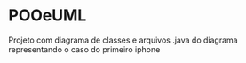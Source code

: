# POOeUML
 Projeto com diagrama de classes e arquivos .java do diagrama representando o caso do primeiro iphone
